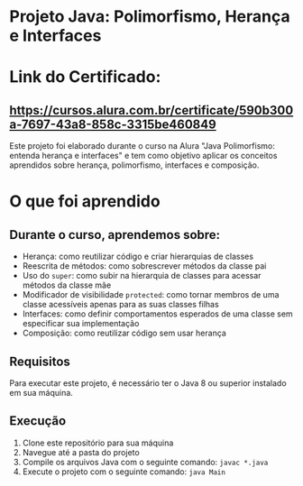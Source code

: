 
# Projeto Java: Polimorfismo, Herança e Interfaces
# Link do Certificado: 
## https://cursos.alura.com.br/certificate/590b300a-7697-43a8-858c-3315be460849

Este projeto foi elaborado durante o curso na Alura "Java Polimorfismo: entenda herança e interfaces" e tem como objetivo aplicar os conceitos aprendidos sobre herança, polimorfismo, interfaces e composição.

# O que foi aprendido

## Durante o curso, aprendemos sobre:

- Herança: como reutilizar código e criar hierarquias de classes
- Reescrita de métodos: como sobrescrever métodos da classe pai
- Uso do `super`: como subir na hierarquia de classes para acessar métodos da classe mãe
- Modificador de visibilidade `protected`: como tornar membros de uma classe acessíveis apenas para as suas classes filhas
- Interfaces: como definir comportamentos esperados de uma classe sem especificar sua implementação
- Composição: como reutilizar código sem usar herança

## Requisitos

Para executar este projeto, é necessário ter o Java 8 ou superior instalado em sua máquina.

## Execução

1. Clone este repositório para sua máquina
2. Navegue até a pasta do projeto
3. Compile os arquivos Java com o seguinte comando: `javac *.java`
4. Execute o projeto com o seguinte comando: `java Main`

